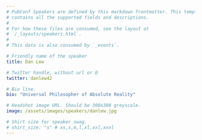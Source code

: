```yaml
---
# PubConf Speakers are defined by this markdown frontmatter. This template
# contains all the supported fields and descriptions.
#
# For how these files are consumed, see the layout at
# `/_layouts/speakers.html`.
#
# This data is also consumed by `_events`.

# Friendly name of the speaker
title: Dan Lew

# Twitter handle, without url or @
twitter: danlew42

# Bio line.
bio: "Universal Philosopher of Absolute Reality"

# Headshot image URL. Should be 300x300 greyscale.
image: /assets/images/speakers/danlew.jpg

# Shirt size for speaker swag.
# shirt_size: "s" # xs,s,m,l,xl,xxl,xxxl
---
```

